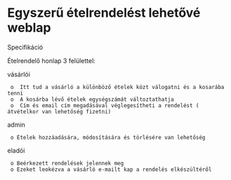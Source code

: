 # Egyszerű ételrendelést lehetővé weblap
Specifikáció

Ételrendelő honlap 3 felülettel:

  vásárlói
  
     o	Itt tud a vásárló a különböző ételek közt válogatni és a kosarába tenni
     o	A kosárba lévő ételek egységszámát változtathatja
     o	Cím és email cím megadásával véglegesítheti a rendelést ( átvételkor van lehetőség fizetni)
  
  admin
  
     o Ételek hozzáadására, módosítására és törlésére van lehetőség 
    
  eladói
  
     o Beérkezett rendelések jelennek meg
     o Ezeket leokézva a vásárló e-mailt kap a rendelés elkészültéről
